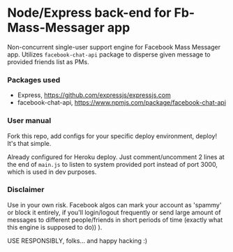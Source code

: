 # Node/Express back-end for Fb-Mass-Messager app

Non-concurrent single-user support engine for Facebook Mass Messager app. Utilizes `facebook-chat-api` package to disperse given message to provided friends list as PMs.

### Packages used
* Express, https://github.com/expressjs/expressjs.com
* facebook-chat-api, https://www.npmjs.com/package/facebook-chat-api

### User manual
Fork this repo, add configs for your specific deploy environment, deploy! It's that simple.

Already configured for Heroku deploy. Just comment/uncomment 2 lines at the end of `main.js` to listen to system provided port instead of port 3000, which is used in dev purposes.

### Disclaimer
Use in your own risk. Facebook algos can mark your account as 'spammy' or block it entirely, if you'll login/logout frequently or send large amount of messages to different people/friends in short periods of time (exactly what this engine is supposed to do)) ).

USE RESPONSIBLY, folks... and happy hacking :)

